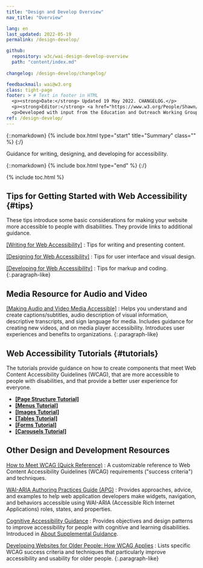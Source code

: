 ```yaml
---
title: "Design and Develop Overview"
nav_title: "Overview"

lang: en
last_updated: 2022-05-19
permalink: /design-develop/

github:
  repository: w3c/wai-design-develop-overview
  path: "content/index.md"
  
changelog: /design-develop/changelog/

feedbackmail: wai@w3.org
class: tight-page
footer: > # Text in footer in HTML
  <p><strong>Date:</strong> Updated 19 May 2022. CHANGELOG.</p>
  <p><strong>Editor:</strong> <a href="https://www.w3.org/People/Shawn/">Shawn Lawton Henry</a>.</p>
  <p>Developed with input from the Education and Outreach Working Group (<a href="http://www.w3.org/WAI/EO/">EOWG</a>).</p>
ref: /design-develop/
---
```


{::nomarkdown}
{% include box.html type="start" title="Summary" class="" %}
{:/}

Guidance for writing, designing, and developing for accessibility.

{::nomarkdown}
{% include box.html type="end" %}
{:/}


{% include toc.html %}

## Tips for Getting Started with Web Accessibility {#tips}

These tips introduce some basic considerations for making your website more accessible to people with disabilities. They provide links to additional guidance.

[[Writing for Web Accessibility]](/tips/writing/) 
: Tips for writing and presenting content.

[[Designing for Web Accessibility]](/tips/designing/) 
: Tips for user interface and visual design.

[[Developing for Web Accessibility]](/tips/developing/) 
: Tips for markup and coding.
{:.paragraph-like}

## Media Resource for Audio and Video

[[Making Audio and Video Media Accessible]](/media/av/)
: Helps you understand and create captions/subtitles, audio description of visual information, descriptive transcripts, and sign language for media. Includes guidance for creating new videos, and on media player accessibility. Introduces user experiences and benefits to organizations.
{:.paragraph-like}

## Web Accessibility Tutorials {#tutorials}

The tutorials provide guidance on how to create components that meet Web Content Accessibility Guidelines (WCAG), that are more accessible to people with disabilities, and that provide a better user experience for everyone.

* **[[Page Structure Tutorial]](/tutorials/page-structure/)**
* **[[Menus Tutorial]](/tutorials/menus/)**
* **[[Images Tutorial]](/tutorials/images/)**
* **[[Tables Tutorial]](/tutorials/tables/)**
* **[[Forms Tutorial]](/tutorials/forms/)**
* **[[Carousels Tutorial]](/tutorials/carousels/)**

## Other Design and Development Resources

[How to Meet WCAG (Quick Reference)](https://www.w3.org/WAI/WCAG21/quickref/)
: A customizable reference to Web Content Accessibility Guidelines (WCAG) requirements ("success criteria") and techniques.

[WAI-ARIA Authoring Practices Guide (APG)](/ARIA/apg/)
: Provides approaches, advice, and examples to help web application developers make widgets, navigation, and behaviors accessible using WAI-ARIA (Accessible Rich Internet Applications) roles, states, and properties.

[Cognitive Accessibility Guidance](/WCAG2/supplemental/#cognitiveaccessibilityguidance)
: Provides objectives and design patterns to improve accessibility for people with cognitive and learning disabilities. Introduced in [About Supplemental Guidance](/WCAG2/supplemental/about/).

[Developing Websites for Older People: How WCAG Applies](/older-users/developing/)
: Lists specific WCAG success criteria and techniques that particularly improve accessibility and usability for older people.
{:.paragraph-like}
